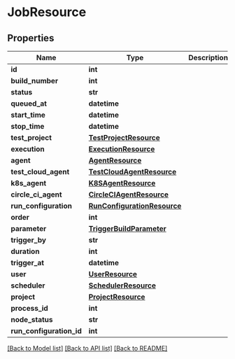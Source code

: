 # JobResource

## Properties
Name | Type | Description | Notes
------------ | ------------- | ------------- | -------------
**id** | **int** |  | [optional] 
**build_number** | **int** |  | [optional] 
**status** | **str** |  | [optional] 
**queued_at** | **datetime** |  | [optional] 
**start_time** | **datetime** |  | [optional] 
**stop_time** | **datetime** |  | [optional] 
**test_project** | [**TestProjectResource**](TestProjectResource.md) |  | [optional] 
**execution** | [**ExecutionResource**](ExecutionResource.md) |  | [optional] 
**agent** | [**AgentResource**](AgentResource.md) |  | [optional] 
**test_cloud_agent** | [**TestCloudAgentResource**](TestCloudAgentResource.md) |  | [optional] 
**k8s_agent** | [**K8SAgentResource**](K8SAgentResource.md) |  | [optional] 
**circle_ci_agent** | [**CircleCIAgentResource**](CircleCIAgentResource.md) |  | [optional] 
**run_configuration** | [**RunConfigurationResource**](RunConfigurationResource.md) |  | [optional] 
**order** | **int** |  | [optional] 
**parameter** | [**TriggerBuildParameter**](TriggerBuildParameter.md) |  | [optional] 
**trigger_by** | **str** |  | [optional] 
**duration** | **int** |  | [optional] 
**trigger_at** | **datetime** |  | [optional] 
**user** | [**UserResource**](UserResource.md) |  | [optional] 
**scheduler** | [**SchedulerResource**](SchedulerResource.md) |  | [optional] 
**project** | [**ProjectResource**](ProjectResource.md) |  | [optional] 
**process_id** | **int** |  | [optional] 
**node_status** | **str** |  | [optional] 
**run_configuration_id** | **int** |  | [optional] 

[[Back to Model list]](../README.md#documentation-for-models) [[Back to API list]](../README.md#documentation-for-api-endpoints) [[Back to README]](../README.md)


